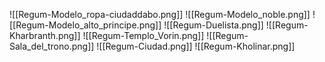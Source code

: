![[Regum-Modelo_ropa-ciudaddabo.png]]
![[Regum-Modelo_noble.png]]
![[Regum-Modelo_alto_principe.png]]
![[Regum-Duelista.png]]
![[Regum-Kharbranth.png]]
![[Regum-Templo_Vorin.png]]
![[Regum-Sala_del_trono.png]]
![[Regum-Ciudad.png]]
![[Regum-Kholinar.png]]
